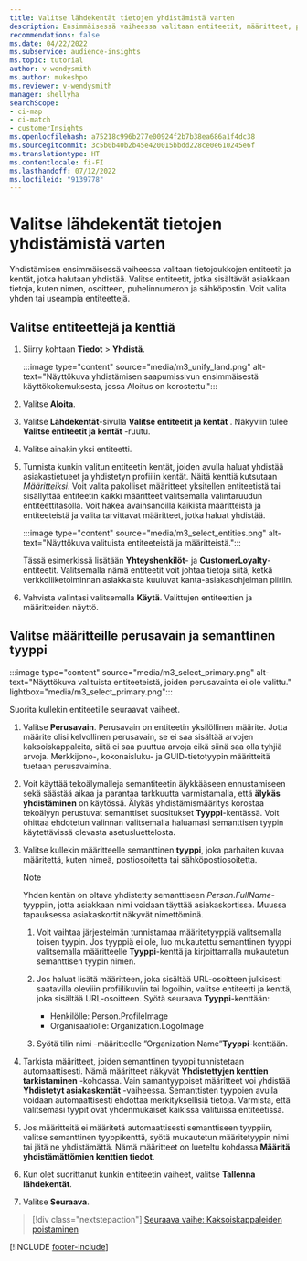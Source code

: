 ```yaml
---
title: Valitse lähdekentät tietojen yhdistämistä varten
description: Ensimmäisessä vaiheessa valitaan entiteetit, määritteet, perusavaimet ja semanttiset tyypit, jotta tiedot voidaan yhdistää unified customer profile -profiiliin.
recommendations: false
ms.date: 04/22/2022
ms.subservice: audience-insights
ms.topic: tutorial
author: v-wendysmith
ms.author: mukeshpo
ms.reviewer: v-wendysmith
manager: shellyha
searchScope:
- ci-map
- ci-match
- customerInsights
ms.openlocfilehash: a75218c996b277e00924f2b7b38ea686a1f4dc38
ms.sourcegitcommit: 3c5b0b40b2b45e420015bbdd228ce0e610245e6f
ms.translationtype: HT
ms.contentlocale: fi-FI
ms.lasthandoff: 07/12/2022
ms.locfileid: "9139778"
---
```

# <a name="select-source-fields-for-data-unification"></a>Valitse lähdekentät tietojen yhdistämistä varten

Yhdistämisen ensimmäisessä vaiheessa valitaan tietojoukkojen entiteetit ja kentät, jotka halutaan yhdistää. Valitse entiteetit, jotka sisältävät asiakkaan tietoja, kuten nimen, osoitteen, puhelinnumeron ja sähköpostin. Voit valita yhden tai useampia entiteettejä.

## <a name="select-entities-and-fields"></a>Valitse entiteettejä ja kenttiä

1. Siirry kohtaan **Tiedot** > **Yhdistä**.

   :::image type="content" source="media/m3_unify_land.png" alt-text="Näyttökuva yhdistämisen saapumissivun ensimmäisestä käyttökokemuksesta, jossa Aloitus on korostettu.":::

1. Valitse **Aloita**.

1. Valitse **Lähdekentät**-sivulla **Valitse entiteetit ja kentät** . Näkyviin tulee **Valitse entiteetit ja kentät** -ruutu.

1. Valitse ainakin yksi entiteetti.

1. Tunnista kunkin valitun entiteetin kentät, joiden avulla haluat yhdistää asiakastietueet ja yhdistetyn profiilin kentät. Näitä kenttiä kutsutaan *Määritteiksi*. Voit valita pakolliset määritteet yksitellen entiteetistä tai sisällyttää entiteetin kaikki määritteet valitsemalla valintaruudun entiteettitasolla. Voit hakea avainsanoilla kaikista määritteistä ja entiteeteistä ja valita tarvittavat määritteet, jotka haluat yhdistää.

   :::image type="content" source="media/m3_select_entities.png" alt-text="Näyttökuva valituista entiteeteistä ja määritteistä.":::

   Tässä esimerkissä lisätään **Yhteyshenkilöt**- ja **CustomerLoyalty**-entiteetit. Valitsemalla nämä entiteetit voit johtaa tietoja siitä, ketkä verkkoliiketoiminnan asiakkaista kuuluvat kanta-asiakasohjelman piiriin.

1. Vahvista valintasi valitsemalla **Käytä**. Valittujen entiteettien ja määritteiden näyttö.

## <a name="select-primary-key-and-semantic-type-for-attributes"></a>Valitse määritteille perusavain ja semanttinen tyyppi

   :::image type="content" source="media/m3_select_primary.png" alt-text="Näyttökuva valituista entiteeteistä, joiden perusavainta ei ole valittu." lightbox="media/m3_select_primary.png":::

Suorita kullekin entiteetille seuraavat vaiheet.

1. Valitse **Perusavain**. Perusavain on entiteetin yksilöllinen määrite. Jotta määrite olisi kelvollinen perusavain, se ei saa sisältää arvojen kaksoiskappaleita, siitä ei saa puuttua arvoja eikä siinä saa olla tyhjiä arvoja. Merkkijono-, kokonaisluku- ja GUID-tietotyypin määritteitä tuetaan perusavaimina.

1. Voit käyttää tekoälymalleja semantiteetin älykkääseen ennustamiseen sekä säästää aikaa ja parantaa tarkkuutta varmistamalla, että **älykäs yhdistäminen** on käytössä. Älykäs yhdistämismääritys korostaa tekoälyyn perustuvat semanttiset suositukset **Tyyppi**-kentässä. Voit ohittaa ehdotetun valinnan valitsemalla haluamasi semanttisen tyypin käytettävissä olevasta asetusluettelosta.

1. Valitse kullekin määritteelle semanttinen **tyyppi**, joka parhaiten kuvaa määritettä, kuten nimeä, postiosoitetta tai sähköpostiosoitetta.

   > [!NOTE]
   > Yhden kentän on oltava yhdistetty semanttiseen *Person.FullName*-tyyppiin, jotta asiakkaan nimi voidaan täyttää asiakaskortissa. Muussa tapauksessa asiakaskortit näkyvät nimettöminä.

   1. Voit vaihtaa järjestelmän tunnistamaa määritetyyppiä valitsemalla toisen tyypin. Jos tyyppiä ei ole, luo mukautettu semanttinen tyyppi valitsemalla määritteelle **Tyyppi**-kenttä ja kirjoittamalla mukautetun semanttisen tyypin nimen.

   1. Jos haluat lisätä määritteen, joka sisältää URL-osoitteen julkisesti saatavilla oleviiin profiilikuviin tai logoihin, valitse entiteetti ja kenttä, joka sisältää URL-osoitteen. Syötä seuraava **Tyyppi**-kenttään:
      - Henkilölle: Person.ProfileImage
      - Organisaatiolle: Organization.LogoImage

   1. Syötä tilin nimi -määritteelle ”Organization.Name”**Tyyppi**-kenttään.

1. Tarkista määritteet, joiden semanttinen tyyppi tunnistetaan automaattisesti. Nämä määritteet näkyvät **Yhdistettyjen kenttien tarkistaminen** -kohdassa. Vain samantyyppiset määritteet voi yhdistää **Yhdistetyt asiakaskentät** -vaiheessa. Semanttisten tyyppien avulla voidaan automaattisesti ehdottaa merkityksellisiä tietoja. Varmista, että valitsemasi tyypit ovat yhdenmukaiset kaikissa valituissa entiteetissä.

1. Jos määritteitä ei määritetä automaattisesti semanttiseen tyyppiin, valitse semanttinen tyyppikenttä, syötä mukautetun määritetyypin nimi tai jätä ne yhdistämättä. Nämä määritteet on lueteltu kohdassa **Määritä yhdistämättömien kenttien tiedot**.

1. Kun olet suorittanut kunkin entiteetin vaiheet, valitse **Tallenna lähdekentät**.

1. Valitse **Seuraava**.

> [!div class="nextstepaction"]
> [Seuraava vaihe: Kaksoiskappaleiden poistaminen](remove-duplicates.md)

[!INCLUDE [footer-include](includes/footer-banner.md)]
